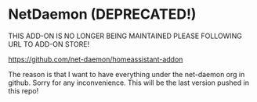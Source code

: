 # NetDaemon (DEPRECATED!)

THIS ADD-ON IS NO LONGER BEING MAINTAINED PLEASE FOLLOWING URL TO ADD-ON STORE!

https://github.com/net-daemon/homeassistant-addon

The reason is that I want to have everything under the net-daemon org in github. Sorry for any inconvenience.
This will be the last version pushed in this repo!
